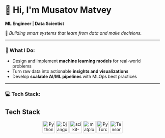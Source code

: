 # 👋 Hi, I'm Musatov Matvey  

**ML Engineer | Data Scientist**  

🔧 *Building smart systems that learn from data and make decisions.*

---

### 🧠 What I Do:
- Design and implement **machine learning models** for real-world problems
- Turn raw data into actionable **insights and visualizations**
- Develop **scalable AI/ML pipelines** with MLOps best practices

---

### 💻 Tech Stack:

## Tech Stack

<div align="center">
  <img src="https://cdn.jsdelivr.net/gh/devicons/devicon@latest/icons/python/python-original.svg"  alt="Python" width="40" height="40"/>
  <img src="[https://cdn.jsdelivr.net/gh/devicons/devicon/icons/django/django-original.svg"  alt="Django" width="40" height="40"/>
  <img src="https://cdn.jsdelivr.net/gh/devicons/devicon@latest/icons/scikitlearn/scikitlearn-original.svg"  alt="scikit-learn" width="40" height="40"/>
  <img src="https://cdn.jsdelivr.net/gh/devicons/devicon@latest/icons/matplotlib/matplotlib-original.svg"  alt="matplotlib" width="40" height="40"/>
  <img src="https://cdn.jsdelivr.net/gh/devicons/devicon@latest/icons/pytorch/pytorch-original.svg"  alt="PyTorch" width="40" height="40"/>
  <img src="https://cdn.jsdelivr.net/gh/devicons/devicon@latest/icons/tensorflow/tensorflow-original.svg"  alt="TensorFlow" width="40" height="40"/>
</div>
